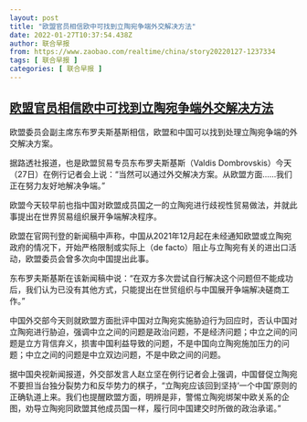 ```yaml
---
layout: post
title: "欧盟官员相信欧中可找到立陶宛争端外交解决方法"
date: 2022-01-27T10:37:54.438Z
author: 联合早报
from: https://www.zaobao.com/realtime/china/story20220127-1237334
tags: [ 联合早报 ]
categories: [ 联合早报 ]
---
```

<!--1643302320000-->
[欧盟官员相信欧中可找到立陶宛争端外交解决方法](https://www.zaobao.com/realtime/china/story20220127-1237334)
------

<div>
<p>欧盟委员会副主席东布罗夫斯基斯相信，欧盟和中国可以找到处理立陶宛争端的外交解决方案。</p><p>据路透社报道，也是欧盟贸易专员东布罗夫斯基斯（Valdis Dombrovskis）今天（27日）在例行记者会上说：“当然可以通过外交解决方案。从欧盟方面......我们正在努力友好地解决争端。”</p><p>欧盟今天较早前也指中国对欧盟成员国之一的立陶宛进行歧视性贸易做法，并就此事提出在世界贸易组织展开争端解决程序。</p><section id="imu"><div id="dfp-ad-imu1">        </div></section><p>欧盟在官网刊登的新闻稿中声称，中国从2021年12月起在未经通知欧盟或立陶宛政府的情况下，开始严格限制或实际上（de facto）阻止与立陶宛有关的进出口活动，欧盟委员会曾多次向中国提出此事。</p><p>东布罗夫斯基斯在该新闻稿中说：“在双方多次尝试自行解决这个问题但不能成功后，我们认为已没有其他方式，只能提出在世贸组织与中国展开争端解决磋商工作。”</p><p>中国外交部今天则就欧盟方面批评中国对立陶宛实施胁迫行为回应时，否认中国对立陶宛进行胁迫，强调中立之间的问题是政治问题，不是经济问题；中立之间的问题是立方背信弃义，损害中国利益导致的问题，不是中国向立陶宛施加压力的问题；中立之间的问题是中立双边问题，不是中欧之间的问题。</p><div id="innity-in-post"></div><div id="dfp-ad-midarticlespecial">        </div><p>据中国央视新闻报道，外交部发言人赵立坚在例行记者会上强调，中国督促立陶宛不要担当台独分裂势力和反华势力的棋子，“立陶宛应该回到坚持‘一个中国’原则的正确轨道上来。我们也提醒欧盟方面，明辨是非，警惕立陶宛绑架中欧关系的企图，劝导立陶宛同欧盟其他成员国一样，履行同中国建交时所做的政治承诺。”</p>      <div class="cx_paywall_placeholder" id="sph_cdp_40"></div>
</div>
